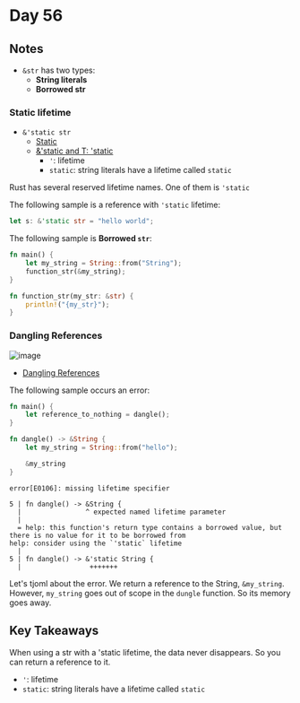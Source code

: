 # Day 56

## Notes

- `&str` has two types:
  - **String literals**
  - **Borrowed str**

### Static lifetime

- `&'static str`
  - [Static](https://doc.rust-lang.org/rust-by-example/scope/lifetime/static_lifetime.html)
  - [&'static and T: 'static](https://practice.rs/lifetime/static.html)
    - `'`: lifetime
    - `static`:  string literals have a lifetime called `static`

Rust has several reserved lifetime names.
One of them is `'static`

The following sample is a reference with `'static` lifetime:

```rust
let s: &'static str = "hello world";
```

The following sample is **Borrowed `str`**:

```rust
fn main() {
    let my_string = String::from("String");
    function_str(&my_string);
}

fn function_str(my_str: &str) { 
    println!("{my_str}");
}
```

### Dangling References

![image](https://github.com/shinyay/100DaysOfLearnRustInOneMonthOfLunches/assets/3072734/89e5571e-bc44-454e-b76e-949340433b55)

- [Dangling References](https://doc.rust-lang.org/book/ch04-02-references-and-borrowing.html#dangling-references)

The following sample occurs an error:

```rust
fn main() {
    let reference_to_nothing = dangle();
}

fn dangle() -> &String {
    let my_string = String::from("hello");

    &my_string
}
```

```shell
error[E0106]: missing lifetime specifier
```

```shell
5 | fn dangle() -> &String {
  |                ^ expected named lifetime parameter
  |
  = help: this function's return type contains a borrowed value, but there is no value for it to be borrowed from
help: consider using the `'static` lifetime
  |
5 | fn dangle() -> &'static String {
  |                 +++++++
```

Let's tjoml about the error. We return a reference to the String, `&my_string`.
However, `my_string` goes out of scope in the `dungle` function. So its memory goes away.

## Key Takeaways

When using a str with a 'static lifetime, the data never disappears. So you can return a reference to it.

- `'`: lifetime
- `static`:  string literals have a lifetime called `static`
